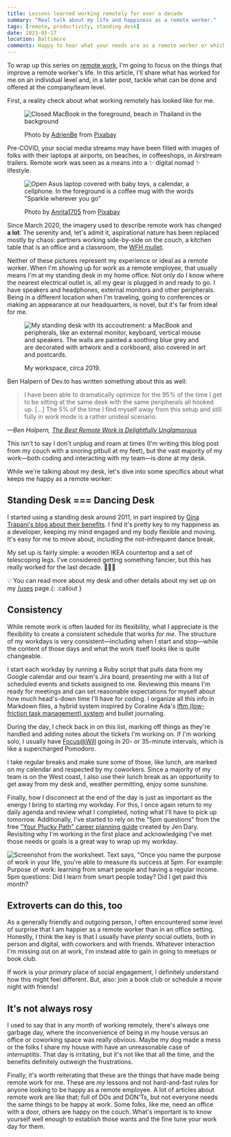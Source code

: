 ```yaml
---
title: Lessons learned working remotely for over a decade
summary: "Real talk about my life and happiness as a remote worker."
tags: [remote, productivity, standing desk]
date: 2021-05-17
location: Baltimore
comments: Happy to hear what your needs are as a remote worker or which standard DO or DON'T doesn't apply to your experiences.
---
```


To wrap up this series on [remote work](/tags/remote/), I'm going to focus on the things that improve a remote worker's life. In this article, I'll share what has worked for me on an individual level and, in a later post, tackle what can be done and offered at the company/team level.

First, a reality check about what working remotely has looked like for me.

<figure>

![Closed MacBook in the foreground, beach in Thailand in the background](/assets/img/blog/2021/digital-nomad.jpg)

  <figcaption>Photo by <a href="https://pixabay.com/users/adrienbe-4716569/?utm_source=link-attribution&amp;utm_medium=referral&amp;utm_campaign=image&amp;utm_content=2113685">AdrienBe</a> from <a href="https://pixabay.com/?utm_source=link-attribution&amp;utm_medium=referral&amp;utm_campaign=image&amp;utm_content=2113685">Pixabay</a>
</figcaption>
</figure>

Pre-COVID, your social media streams may have been filled with images of folks with their laptops at airports, on beaches, in coffeeshops, in Airstream trailers. Remote work was seen as a means into a ✨ digital nomad ✨ lifestyle.

<figure class="img-right">

![Open Asus laptop covered with baby toys, a calendar, a cellphone. In the foreground is a coffee mug with the words "Sparkle wherever you go"](/assets/img/blog/2021/wfh.jpg)

  <figcaption>Photo by <a href="https://pixabay.com/users/anrita1705-11109462/?utm_source=link-attribution&amp;utm_medium=referral&amp;utm_campaign=image&amp;utm_content=5333802">Anrita1705</a> from <a href="https://pixabay.com/?utm_source=link-attribution&amp;utm_medium=referral&amp;utm_campaign=image&amp;utm_content=5333802">Pixabay</a></figcaption>
</figure>

Since March 2020, the imagery used to describe remote work has changed **a lot**. The serenity and, let's admit it, aspirational nature has been replaced mostly by chaos: partners working side-by-side on the couch, a kitchen table that is an office and a classroom, the [WFH mullet](https://www.instagram.com/p/B9-l99cpxyu/).

Neither of these pictures represent my experience or ideal as a remote worker. When I'm showing up for work as a remote employee, that usually means I'm at my standing desk in my home office. Not only do I know where the nearest electrical outlet is, all my gear is plugged in and ready to go. I have speakers and headphones, external monitors and other peripherals. Being in a different location when I'm traveling, going to conferences or making an appearance at our headquarters, is novel, but it's far from ideal for me.

<figure>

![My standing desk with its accoutrement: a MacBook and peripherals, like an external monitor, keyboard, vertical mouse and speakers. The walls are painted a soothing blue grey and are decorated with artwork and a corkboard, also covered in art and postcards.](/assets/img/blog/2021/home-office.jpeg)

<figcaption>My workspace, circa 2019.</figcaption>
</figure>

Ben Halpern of Dev.to has written something about this as well:

> I have been able to dramatically optimize for the 95% of the time I get to be sitting at the same desk with the same peripherals all hooked up. [...] The 5% of the time I find myself away from this setup and still fully in work mode is a rather unideal scenario.

<cite>&mdash;Ben Halpern, [The Best Remote Work is Delightfully Unglamorous](https://dev.to/ben/the-best-remote-work-is-delightfully-unglamorous-4h5f)</cite>

This isn't to say I don't unplug and roam at times (I'm writing this blog post from my couch with a snoring pitbull at my feet), but the vast majority of my work&mdash;both coding and interacting with my team&mdash;is done at my desk.

While we're talking about my desk, let's dive into some specifics about what keeps me happy as a remote worker:

## Standing Desk === Dancing Desk

I started using a standing desk around 2011, in part inspired by [Gina Trapani's blog about their benefits](https://lifehacker.com/why-and-how-i-switched-to-a-standing-desk-5735528). I find it's pretty key to my happiness as a developer, keeping my mind engaged and my body flexible and moving. It's easy for me to move about, including the not-infrequent dance break.

My set up is fairly simple: a wooden IKEA countertop and a set of telescoping legs. I've considered getting something fancier, but this has really worked for the last decade. 🤷🏻‍♀️

💡 You can read more about my desk and other details about my set up on my [/uses](/uses) page.{: .callout }

## Consistency

While remote work is often lauded for its flexibility, what I appreciate is the flexibility to create a consistent schedule that works _for me_. The structure of my workdays is very consistent&mdash;including when I start and stop&mdash;while the content of those days and what the work itself looks like is quite changeable.

I start each workday by running a Ruby script that pulls data from my Google calendar and our team's Jira board, presenting me with a list of scheduled events and tickets assigned to me. Reviewing this means I'm ready for meetings and can set reasonable expectations for myself about how much head's-down time I'll have for coding. I organize all this info in Markdown files, a hybrid system inspired by Coraline Ada's [lftm (low-friction task management) system](https://github.com/CoralineAda/lftm) and bullet journaling.

During the day, I check back in on this list, marking off things as they're handled and adding notes about the tickets I'm working on. If I'm working solo, I usually have [Focus@Will](https://www.focusatwill.com/) going in 20- or 35-minute intervals, which is like a supercharged Pomodoro.

I take regular breaks and make sure some of those, like lunch, are marked on my calendar and respected by my coworkers. Since a majority of my team is on the West coast, I also use their lunch break as an opportunity to get away from my desk and, weather permitting, enjoy some sunshine.

Finally, how I disconnect at the end of the day is just as important as the energy I bring to starting my workday. For this, I once again return to my daily agenda and review what I completed, noting what I'll have to pick up tomorrow. Additionally, I've started to rely on the "5pm questions" from the free ["Your Plucky Path" career planning guide](https://shop.beplucky.com/products/my-plucky-path-a-free-career-planning-guide-for-2021) created by Jen Dary. Revisiting why I'm working in the first place and acknowledging I've met those needs or goals is a great way to wrap up my workday.

![Screenshot from the worksheet. Text says, "Once you name the purpose of work in your life, you're able to measure its success at 5pm. For example: Purpose of work: learning from smart people and having a regular income. 5pm questions: Did I learn from smart people today? Did I get paid this month?](/assets/img/blog/2021/works-purpose.png)

## Extroverts can do this, too

As a generally friendly and outgoing person, I often encountered some level of surprise that I am happier as a remote worker than in an office setting. Honestly, I think the key is that I usually have _plenty_ social outlets, both in person and digital, with coworkers and with friends. Whatever interaction I'm missing out on at work, I'm instead able to gain in going to meetups or book club.

If work is your _primary_ place of social engagement, I definitely understand how this might feel different. But, also: join a book club or schedule a movie night with friends!

## It's not always rosy

I used to say that in any month of working remotely, there's always one garbage day, where the inconvenience of being in my house versus an office or coworking space was really obvious. Maybe my dog made a mess or the folks I share my house with have an unreasonable case of _interruptitis_. That day is irritating, but it's not like that all the time, and the benefits definitely outweigh the frustrations.

Finally, it's worth reiterating that these are the things that have made being remote work for me. These are _my_ lessons and not hard-and-fast rules for anyone looking to be happy as a remote employee. A lot of articles about remote work are like that; full of DOs and DON'Ts, but not everyone needs the same things to be happy at work. Some folks, like me, need an office with a door, others are happy on the couch. What's important is to know yourself well enough to establish those wants and the fine tune your work day for them.
